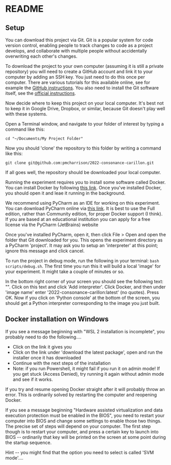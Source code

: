 # README

## Setup

You can download this project via Git. 
Git is a popular system for code version control, enabling people to track changes to code as a project develops,
and collaborate with multiple people without accidentally overwriting each other's changes.

To download the project to your own computer (assuming it is still a private repository) you will need to create
a GitHub account and link it to your computer by adding an SSH key. You just need to do this once per computer.
There are various tutorials for this available online, see for example the
[GitHub instructions](https://docs.github.com/en/authentication/connecting-to-github-with-ssh/adding-a-new-ssh-key-to-your-github-account).
You also need to install the Git software itself, see the [official instructions](https://git-scm.com/book/en/v2/Getting-Started-Installing-Git).

Now decide where to keep this project on your local computer. It's best not to keep it in Google Drive, Dropbox,
or similar, because Git doesn't play well with these systems.

Open a Terminal window, and navigate to your folder of interest by typing a command like this:

```
cd "~/Documents/My Project Folder"
```

Now you should 'clone' the repository to this folder by writing a command like this:

```
git clone git@github.com:pmcharrison/2022-consonance-carillon.git
```

If all goes well, the repository should be downloaded your local computer.

Running the experiment requires you to install some software called Docker. You can install Docker by following
[this link](https://docs.docker.com/get-docker/).
Once you've installed Docker, you should open it and leae it running in the background.

We recommend using PyCharm as an IDE for working on this experiment. You can download PyCharm online
via [this link](https://www.jetbrains.com/help/pycharm/installation-guide.html).
It is best to use the Full edition, rather than Community edition, for proper Docker support (I think).
If you are based at an educational institution you can apply for a free license via the PyCharm (JetBrains) website

Once you've installed PyCharm, open it, then click File > Open and open the folder that Git downloaded for you.
This opens the experiment directory as a PyCharm 'project'.
It may ask you to setup an 'interpreter' at this point; ignore this message and click cancel.

To run the project in debug mode, run the following in your terminal: `bash scripts/debug.sh`. 
The first time you run this it will build a local 'image' for your experiment. It might take a 
couple of minutes or so.

In the bottom right corner of your screen you should see the following text: "<No interpreter>".
Click on this text and click 'Add interpreter'.
Click Docker, and then under 'image name' enter '2022-consonance-carillon:latest' (no quotes).
Press OK. Now if you click on 'Python console' at the bottom of the screen, you should get a Python interpreter
corresponding to the image you just built.

## Docker installation on Windows

If you see a message beginning with "WSL 2 installation is incomplete", you probably need to do the following....

- Click on the link it gives you
- Click on the link under 'download the latest package', open and run the installer once it has downloaded
- Continue with the next steps of the installation
- Note: if you run Powershell, it might fail if you run it on admin mode! If you get stuck (Access Denied),
  try running it again without admin mode and see if it works.

If you try and resume opening Docker straight after it will probably throw an error.
This is ordinarily solved by restarting the computer and reopening Docker. 

If you see a message beginning "Hardware assisted virtualization and data execution protection must be enabled in the BIOS",
you need to restart your computer into BIOS and change some settings to enable those two things.
The precise set of steps will depend on your computer. The first step though is to restart your computer,
and press a certain key to launch into BIOS -- ordinarily that key will be printed on the screen at some point
during the startup sequence. 

Hint -- you might find that the option you need to select is called 'SVM mode'....